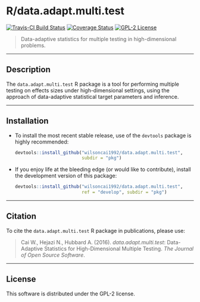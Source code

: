 # R/data.adapt.multi.test

[![Travis-CI Build
Status](https://travis-ci.org/wilsoncai1992/data.adapt.multi.test.svg?branch=master)](https://travis-ci.org/wilsoncai1992/data.adapt.multi.test?branch=master)
[![Coverage
Status](https://coveralls.io/repos/github/wilsoncai1992/data.adapt.multi.test/badge.svg?branch=master)](https://coveralls.io/github/wilsoncai1992/data.adapt.multi.test?branch=master)
[![GPL-2
License](http://img.shields.io/:license-gpl2-blue.svg)](http://www.gnu.org/licenses/gpl-2.0.html)

> Data-adaptive statistics for multiple testing in high-dimensional problems.

---

## Description

The `data.adapt.multi.test` R package is a tool for performing multiple testing
on effects sizes under high-dimensional settings, using the approach of
data-adaptive statistical target parameters and inference.

---

## Installation

* To install the most recent stable release, use of the `devtools` package is
    highly recommended:

    ```R
    devtools::install_github("wilsoncai1992/data.adapt.multi.test",
                             subdir = "pkg")
    ```

* If you enjoy life at the bleeding edge (or would like to contribute), install
    the development version of this package:

    ```R
    devtools::install_github("wilsoncai1992/data.adapt.multi.test",
                             ref = "develop", subdir = "pkg")
    ```

---

## Citation

To cite the `data.adapt.multi.test` R package in publications, please use:
> Cai W., Hejazi N., Hubbard A. (2016). *data.adapt.multi.test*: Data-Adaptive
> Statistics for High-Dimensional Multiple Testing. *The Journal of Open Source
> Software*.

---

## License

This software is distributed under the GPL-2 license.
